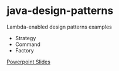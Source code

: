 # java-design-patterns

Lambda-enabled design patterns examples
- Strategy 
- Command 
- Factory

[Powerpoint Slides](GOF_Design_Patterns.pptx)

